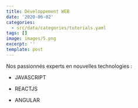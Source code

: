 ```yaml
---
title: Développement WEB
date: '2020-06-02'
categories:
  - src/data/categories/tutorials.yaml
tags: []
image: images/5.png
excerpt: ''
template: post
---
```

Nos passionnés experts en nouvelles technologies : 

*   JAVASCRIPT

*   REACTJS

*   ANGULAR
